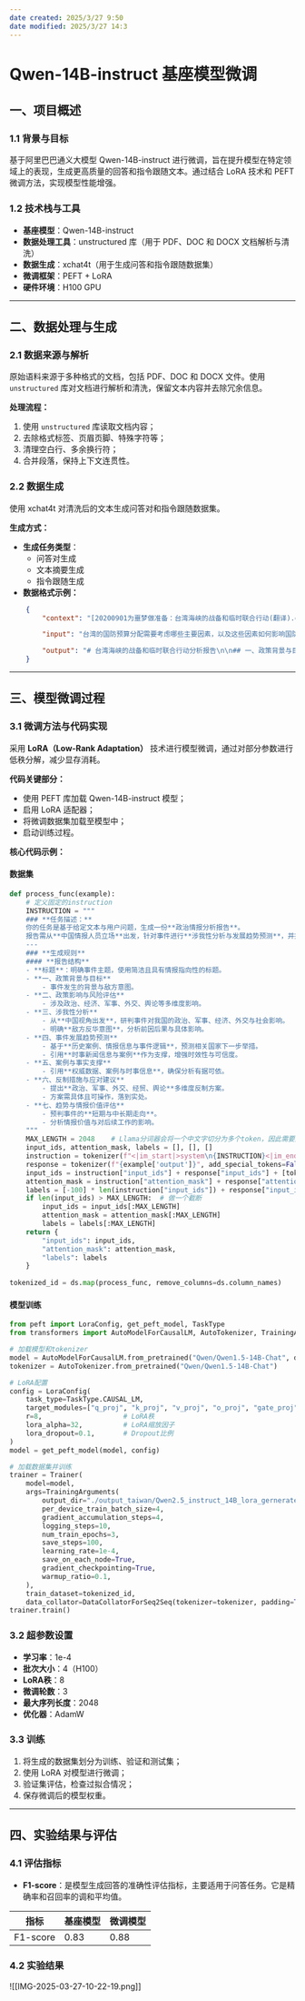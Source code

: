 ```yaml
---
date created: 2025/3/27 9:50
date modified: 2025/3/27 14:3
---
```

# Qwen-14B-instruct 基座模型微调

## 一、项目概述

### 1.1 背景与目标

基于阿里巴巴通义大模型 Qwen-14B-instruct 进行微调，旨在提升模型在特定领域上的表现，生成更高质量的回答和指令跟随文本。通过结合 LoRA 技术和 PEFT 微调方法，实现模型性能增强。

### 1.2 技术栈与工具

- **基座模型**：Qwen-14B-instruct
- **数据处理工具**：unstructured 库（用于 PDF、DOC 和 DOCX 文档解析与清洗）
- **数据生成**：xchat4t（用于生成问答和指令跟随数据集）
- **微调框架**：PEFT + LoRA
- **硬件环境**：H100 GPU

---

## 二、数据处理与生成

### 2.1 数据来源与解析

原始语料来源于多种格式的文档，包括 PDF、DOC 和 DOCX 文件。使用 `unstructured` 库对文档进行解析和清洗，保留文本内容并去除冗余信息。

**处理流程：**

1. 使用 `unstructured` 库读取文档内容；
2. 去除格式标签、页眉页脚、特殊字符等；
3. 清理空白行、多余换行符；
4. 合并段落，保持上下文连贯性。

### 2.2 数据生成

使用 xchat4t 对清洗后的文本生成问答对和指令跟随数据集。

**生成方式：**

- **生成任务类型**：
	- 问答对生成
	- 文本摘要生成
	- 指令跟随生成
- **数据格式示例：**

```json
    {
        "context": "[20200901为噩梦做准备：台湾海峡的战备和临时联合行动(翻译).docx] 台湾的国防预算可能不能完全反映其实际的国防支出水平。包括军事养恤金、国防装备特别预算、国防基础设施和准军事部队预算等在内的许多项目已经列入中央政府预算的其他部分。此外，税收减少和经济波动也加剧了国防支出的保守性。\n\n近年来，台湾逐步增加了国防预算。2020财年的国防预算相比2019财年增长了5.16%，而同期国内生产总值的增长也突显了台湾政府对国防的重视。此外，F-16V战斗机的采购也显著增加了国防预算。 \n\n国防开支、经济增长和社会福利支出之间的平衡一直是一个争议点。适当的国防开支可以促进经济增长，在地方一级创造就业机会和收入。而对高成本的硬件投资和维持先进战备状态的需要，也推动了国防预算的增长。\n\n台湾面临的战备挑战较大，但近20年来台湾在改革其武装部队方面取得了重要进展，并逐步稳固了其民主政体。有鉴于此，台湾的国防预算分配十分关键，涵盖了人员、运营和军事投资三大类。尽管面临着资源分配的挑战，但政府的支出保守态度以及对经济和社会福利其他方面的投资需求，使得国防预算的平衡成为必要。\n\n台湾军事的人力资源是一大挑战，自1990年代以来进行的一系列军事改革旨在优化武装部队的结构，从主要依赖义务兵役的大军向一支更精简、全志愿的部队转型。预备役制度的调整和后备部队的动员能力是国防战略中的关键部分。",

        "input": "台湾的国防预算分配需要考虑哪些主要因素，以及这些因素如何影响国防预算的划分?",

        "output": "# 台湾海峡的战备和临时联合行动分析报告\n\n## 一、政策背景与目标\n\n近年来，台湾不断增加国防预算，反映出其对于加强自身军力和战备状态的紧迫意图。特别是2020财年国防预算较2019年增长了5.16%，显示了其对提高军事现代化和战备能力的持续重视。台湾政府通过购买F-16V战斗机等先进装备，旨在应对与中国大陆可能的军事对抗和地区安全压力。\n\n## 二、政策影响与风险评估\n\n台湾提升军事预算深化了其军事战略从传统的义务兵役向全志愿兵力转变，这使得其军队更加专业和技术化。同时，提高国防支出有助于台湾经济增长，比如通过军事采购活动推动相关产业的发展。然而，增加国防预算也使得政府在社会福利和经济发展其他领域的投资面临压力，这在长远中可能影响民众对政府的支持。\n\n## 三、涉我性分析\n\n台湾的国防预算增长直接挑战了中国的国家安全与领土完整。台湾通过引进更多先进武器系统和提高快速反应能力，其显著的反华意图和应对大陆可能军事压力的准备，使台湾成为潜在的冲突火点。这种军事策略的转变可能会推动台湾进一步从中国大陆政治影响中独立出来，加深两岸的不信任和对峙。\n\n## 四、事件发展趋势预测\n\n预计台湾将继续增加其国防预算，并进一步强化与美国等西方国家的军事合作，来应对增加的地区不安全感。此外，台湾可能会继续推进军事现代化，包括网络战和信息战的能力提升，以准备不对称战争的可能性。\n\n## 五、案例与事实支撑\n\n根据《Jane’s Defence Weekly》的报告，台湾在2020年进行的多项军事演习，展示了其在提高快速部署和多军种协同作战能力方面取得的进展。此外，台湾与美国的军事交流增加，包括F-16V战斗机的交付和升级，进一步强化了台湾的空中战力。\n\n## 六、反制措施与应对建议\n\n1. **政治方面**：加强与台湾存在共同利益的国家的外交关系，特别是在国际组织中的合作，以压制台湾的国际空间。\n2. **军事方面**：通过不断提升解放军在海空联合作战能力，确保在台湾海峡的军事优势。\n3. **经济方面**：利用对台经贸手段，如限制对台敏感技术和关键原料的出口，以影响台湾经济情况。\n4. **舆论信息战**：加强对台湾内部矛盾和问题的宣传，以减少其社会对政府军事行为的支持。\n\n## 七、趋势与情报价值评估\n\n短期内，台湾的军事化趋势及其与西方国家的军事合作将继续增加，对中国构成更大的安全挑战。中长期来看，通过实施上述反制措施，并继续加强我军建设和现代化，可有效遏制台湾的军事野心，并维护区域稳定。情报价值在于提供中国对台政策的调整与战略决策的支持。"
    }
```

---

## 三、模型微调过程

### 3.1 微调方法与代码实现

采用 **LoRA（Low-Rank Adaptation）** 技术进行模型微调，通过对部分参数进行低秩分解，减少显存消耗。

**代码关键部分：**

- 使用 PEFT 库加载 Qwen-14B-instruct 模型；
- 启用 LoRA 适配器；
- 将微调数据集加载至模型中；
- 启动训练过程。

**核心代码示例：**

#### 数据集

```python
def process_func(example):
    # 定义固定的instruction
    INSTRUCTION = """
    ### **任务描述：**
    你的任务是基于给定文本与用户问题，生成一份**政治情报分析报告**。  
    报告需从**中国情报人员立场**出发，针对事件进行**涉我性分析与发展趋势预测**，并提供**具体可操作的反制措施与情报评估**。
    ---
    ### **生成规则**
    #### **报告结构**
    - **标题**：明确事件主题，使用简洁且具有情报指向性的标题。
    - **一、政策背景与目标**
        - 事件发生的背景与敌方意图。
    - **二、政策影响与风险评估**
        - 涉及政治、经济、军事、外交、舆论等多维度影响。
    - **三、涉我性分析**
        - 从**中国视角出发**，研判事件对我国的政治、军事、经济、外交与社会影响。
        - 明确**敌方反华意图**，分析前因后果与具体影响。
    - **四、事件发展趋势预测**
        - 基于**历史案例、情报信息与事件逻辑**，预测相关国家下一步举措。
        - 引用**时事新闻信息与案例**作为支撑，增强时效性与可信度。
    - **五、案例与事实支撑**
        - 引用**权威数据、案例与时事信息**，确保分析有据可依。
    - **六、反制措施与应对建议**
        - 提出**政治、军事、外交、经贸、舆论**多维度反制方案。
        - 方案需具体且可操作，落到实处。
    - **七、趋势与情报价值评估**
        - 预判事件的**短期与中长期走向**。
        - 分析情报价值与对后续工作的影响。
    """
    MAX_LENGTH = 2048    # Llama分词器会将一个中文字切分为多个token，因此需要放开一些最大长度，保证数据的完整性
    input_ids, attention_mask, labels = [], [], []
    instruction = tokenizer(f"<|im_start|>system\n{INSTRUCTION}<|im_end|>\n<|im_start|>user\n{example['input']}<|im_end|>\n<|im_start|>assistant\n", add_special_tokens=False)  # add_special_tokens 不在开头加 special_tokens
    response = tokenizer(f"{example['output']}", add_special_tokens=False)
    input_ids = instruction["input_ids"] + response["input_ids"] + [tokenizer.pad_token_id]
    attention_mask = instruction["attention_mask"] + response["attention_mask"] + [1]  # 因为eos token咱们也是要关注的所以 补充为1
    labels = [-100] * len(instruction["input_ids"]) + response["input_ids"] + [tokenizer.pad_token_id]  
    if len(input_ids) > MAX_LENGTH:  # 做一个截断
        input_ids = input_ids[:MAX_LENGTH]
        attention_mask = attention_mask[:MAX_LENGTH]
        labels = labels[:MAX_LENGTH]
    return {
        "input_ids": input_ids,
        "attention_mask": attention_mask,
        "labels": labels
    }
    
tokenized_id = ds.map(process_func, remove_columns=ds.column_names)
```

#### 模型训练

```python
from peft import LoraConfig, get_peft_model, TaskType
from transformers import AutoModelForCausalLM, AutoTokenizer, TrainingArguments, Trainer

# 加载模型和tokenizer
model = AutoModelForCausalLM.from_pretrained("Qwen/Qwen1.5-14B-Chat", device_map="auto")
tokenizer = AutoTokenizer.from_pretrained("Qwen/Qwen1.5-14B-Chat")

# LoRA配置
config = LoraConfig(
    task_type=TaskType.CAUSAL_LM,
    target_modules=["q_proj", "k_proj", "v_proj", "o_proj", "gate_proj", "up_proj", "down_proj"],
    r=8,                    # LoRA秩
    lora_alpha=32,          # LoRA缩放因子
    lora_dropout=0.1,       # Dropout比例
)
model = get_peft_model(model, config)

# 加载数据集并训练
trainer = Trainer(
    model=model,
    args=TrainingArguments(
	    output_dir="./output_taiwan/Qwen2.5_instruct_14B_lora_gernerate",
	    per_device_train_batch_size=4,
	    gradient_accumulation_steps=4,
	    logging_steps=10,
	    num_train_epochs=3,
	    save_steps=100,
	    learning_rate=1e-4,
	    save_on_each_node=True,
	    gradient_checkpointing=True,
	    warmup_ratio=0.1,
    ),
    train_dataset=tokenized_id,
    data_collator=DataCollatorForSeq2Seq(tokenizer=tokenizer, padding=True),
trainer.train()
```

### 3.2 超参数设置

- **学习率**：1e-4
- **批次大小**：4（H100）
- **LoRA秩**：8
- **微调轮数**：3
- **最大序列长度**：2048
- **优化器**：AdamW

### 3.3 训练

1. 将生成的数据集划分为训练、验证和测试集；
2. 使用 LoRA 对模型进行微调；
3. 验证集评估，检查过拟合情况；
4. 保存微调后的模型权重。

---

## 四、实验结果与评估

### 4.1 评估指标

- **F1-score**：是模型生成回答的准确性评估指标，主要适用于问答任务。它是精确率和召回率的调和平均值。

| 指标       | 基座模型 | 微调模型 |
| -------- | ---- | ---- |
| F1-score | 0.83 | 0.88 |

### 4.2 实验结果

![[IMG-2025-03-27-10-22-19.png]]
